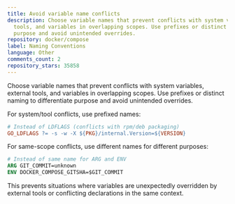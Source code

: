 ```yaml
---
title: Avoid variable name conflicts
description: Choose variable names that prevent conflicts with system variables, external
  tools, and variables in overlapping scopes. Use prefixes or distinct naming to differentiate
  purpose and avoid unintended overrides.
repository: docker/compose
label: Naming Conventions
language: Other
comments_count: 2
repository_stars: 35858
---
```


Choose variable names that prevent conflicts with system variables, external tools, and variables in overlapping scopes. Use prefixes or distinct naming to differentiate purpose and avoid unintended overrides.

For system/tool conflicts, use prefixed names:
```makefile
# Instead of LDFLAGS (conflicts with rpm/deb packaging)
GO_LDFLAGS ?= -s -w -X ${PKG}/internal.Version=${VERSION}
```

For same-scope conflicts, use different names for different purposes:
```dockerfile
# Instead of same name for ARG and ENV
ARG GIT_COMMIT=unknown
ENV DOCKER_COMPOSE_GITSHA=$GIT_COMMIT
```

This prevents situations where variables are unexpectedly overridden by external tools or conflicting declarations in the same context.